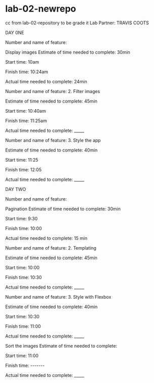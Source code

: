 # lab-02-newrepo
cc from lab-02-repository to be grade it 
Lab Partner: TRAVIS COOTS 

DAY 0NE

Number and name of feature:

Display images
Estimate of time needed to complete: 30min

Start time: 10am

Finish time: 10:24am

Actual time needed to complete: 24min

Number and name of feature: 2. Filter images

Estimate of time needed to complete: 45min

Start time: 10:40am

Finish time: 11:25am

Actual time needed to complete: _____

Number and name of feature: 3. Style the app

Estimate of time needed to complete: 40min

Start time: 11:25

Finish time: 12:05

Actual time needed to complete: _____

DAY TWO

Number and name of feature:

Pagination
Estimate of time needed to complete: 30min

Start time: 9:30

Finish time: 10:00

Actual time needed to complete: 15 min

Number and name of feature: 2. Templating

Estimate of time needed to complete: 45min

Start time: 10:00

Finish time: 10:30

Actual time needed to complete: _____

Number and name of feature: 3. Style with Flexbox

Estimate of time needed to complete: 40min

Start time: 10:30

Finish time: 11:00

Actual time needed to complete: _____

Sort the images
Estimate of time needed to complete:

Start time: 11:00

Finish time: -------

Actual time needed to complete: _____
